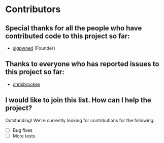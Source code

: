 # Contributors

## Special thanks for all the people who have contributed code to this project so far:

* [sigpwned](https://github.com/sigpwned) (Founder)

## Thanks to everyone who has reported issues to this project so far:

* [chrisbrookes](https://github.com/chrisbrookes)

## I would like to join this list. How can I help the project?

Outstanding! We're currently looking for contributions for the following:

- [ ] Bug fixes
- [ ] More tests
